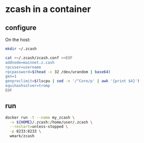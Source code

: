 # zcash in a container

## configure
On the host:

```bash
mkdir ~/.zcash

cat >~/.zcash/zcash.conf <<EOF
addnode=mainnet.z.cash
rpcuser=username
rpcpassword=$(head -c 32 /dev/urandom | base64)
gen=1
genproclimit=$(lscpu | sed -n '/^Core/p' | awk '{print $4}')
equihashsolver=tromp
EOF
```

## run
```bash
docker run -t --name my_zcash \
  -v ${HOME}/.zcash:/home/user/.zcash \
  --restart=unless-stopped \
  -p 8233:8233 \
  wmark/zcash
```
